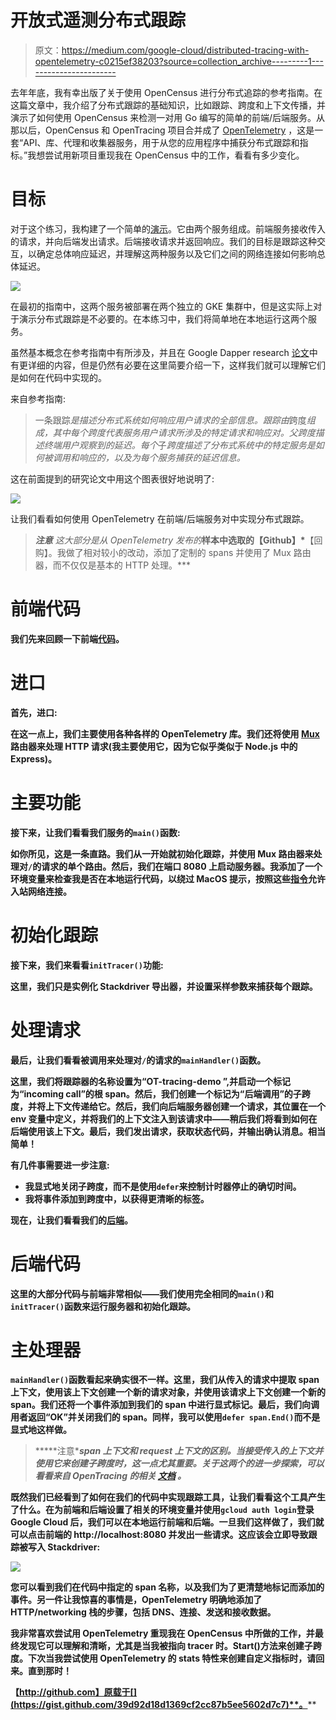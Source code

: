 # 开放式遥测分布式跟踪

> 原文：<https://medium.com/google-cloud/distributed-tracing-with-opentelemetry-c0215ef38203?source=collection_archive---------1----------------------->

去年年底，我有幸出版了关于使用 OpenCensus 进行分布式追踪的参考指南。在这篇文章中，我介绍了分布式跟踪的基础知识，比如跟踪、跨度和上下文传播，并演示了如何使用 OpenCensus 来检测一对用 Go 编写的简单的前端/后端服务。从那以后，OpenCensus 和 OpenTracing 项目合并成了 [OpenTelemetry](https://opentelemetry.io) ，这是一套“API、库、代理和收集器服务，用于从您的应用程序中捕获分布式跟踪和指标。”我想尝试用新项目重现我在 OpenCensus 中的工作，看看有多少变化。

# 目标

对于这个练习，我构建了一个简单的[演示](https://github.com/yuriatgoogle/stack-doctor/opentelemetry-tracing-demo)。它由两个服务组成。前端服务接收传入的请求，并向后端发出请求。后端接收请求并返回响应。我们的目标是跟踪这种交互，以确定总体响应延迟，并理解这两种服务以及它们之间的网络连接如何影响总体延迟。

![](img/9197bc5b11e69477855ce5d9fd28ebdd.png)

在最初的指南中，这两个服务被部署在两个独立的 GKE 集群中，但是这实际上对于演示分布式跟踪是不必要的。在本练习中，我们将简单地在本地运行这两个服务。

虽然基本概念在参考指南中有所涉及，并且在 Google Dapper research [论文](https://research.google.com/archive/papers/dapper-2010-1.pdf)中有更详细的内容，但是仍然有必要在这里简要介绍一下，这样我们就可以理解它们是如何在代码中实现的。

来自参考指南:

> 一条跟踪*是描述分布式系统如何响应用户请求的全部信息。跟踪由*跨度*组成，其中每个跨度代表服务用户请求所涉及的特定请求和响应对。*父*跨度描述终端用户观察到的延迟。每个*子*跨度描述了分布式系统中的特定服务是如何被调用和响应的，以及为每个服务捕获的延迟信息。*

这在前面提到的研究论文中用这个图表很好地说明了:

![](img/b13975609ac12aee70a0cabb73707266.png)

让我们看看如何使用 OpenTelemetry 在前端/后端服务对中实现分布式跟踪。

> ***注意*** *这大部分是从 OpenTelemetry 发布的*[](https://github.com/open-telemetry/opentelemetry-go/tree/master/example)**样本中选取的【Github】*[](https://github.com/open-telemetry/opentelemetry-go)**【回购】。我做了相对较小的改动，添加了定制的 spans 并使用了 Mux 路由器，而不仅仅是基本的 HTTP 处理。***

# **前端代码**

**我们先来回顾一下前端[代码](https://github.com/yuriatgoogle/stack-doctor/blob/master/opentelemetry-tracing-demo/go/frontend/frontend.go)。**

# **进口**

**首先，进口:**

**在这一点上，我们主要使用各种各样的 OpenTelemetry 库。我们还将使用 [Mux](https://github.com/gorilla/mux) 路由器来处理 HTTP 请求(我主要使用它，因为它似乎类似于 Node.js 中的 Express)。**

# **主要功能**

**接下来，让我们看看我们服务的`main()`函数:**

**如你所见，这是一条直路。我们从一开始就初始化跟踪，并使用 Mux 路由器来处理对`/`的请求的单个路由。然后，我们在端口 8080 上启动服务器。我添加了一个环境变量来检查我是否在本地运行代码，以绕过 MacOS 提示，按照这些[指令](/@leeprovoost/suppressing-accept-incoming-network-connections-warnings-on-osx-7665b33927ca)允许入站网络连接。**

# **初始化跟踪**

**接下来，我们来看看`initTracer()`功能:**

**这里，我们只是实例化 Stackdriver 导出器，并设置采样参数来捕获每个跟踪。**

# **处理请求**

**最后，让我们看看被调用来处理对`/`的请求的`mainHandler()`函数。**

**这里，我们将跟踪器的名称设置为“OT-tracing-demo ”,并启动一个标记为“incoming call”的根 span。然后，我们创建一个标记为“后端调用”的子跨度，并将上下文传递给它。然后，我们向后端服务器创建一个请求，其位置在一个 env 变量中定义，并将我们的上下文注入到该请求中——稍后我们将看到如何在后端使用该上下文。最后，我们发出请求，获取状态代码，并输出确认消息。相当简单！**

**有几件事需要进一步注意:**

*   **我显式地关闭子跨度，而不是使用`defer`来控制计时器停止的确切时间。**
*   **我将事件添加到跨度中，以获得更清晰的标签。**

**现在，让我们看看我们的[后端](https://github.com/yuriatgoogle/stack-doctor/blob/master/opentelemetry-tracing-demo/go/backend/backend.go)。**

# **后端代码**

**这里的大部分代码与前端非常相似——我们使用完全相同的`main()`和`initTracer()`函数来运行服务器和初始化跟踪。**

# **主处理器**

**`mainHandler()`函数看起来确实很不一样。这里，我们从传入的请求中提取 span 上下文，使用该上下文创建一个新的请求对象，并使用该请求上下文创建一个新的 span。我们还将一个事件添加到我们的 span 中进行显式标记。最后，我们向调用者返回“OK”并关闭我们的 span。同样，我可以使用`defer span.End()`而不是显式地这样做。**

> *****注意****span 上下文和 request 上下文的区别。当接受传入的上下文并使用它来创建子跨度时，这一点尤其重要。关于这两个的进一步探索，可以看看来自 OpenTracing 的相关* [*文档*](https://opentracing.io/docs/best-practices/) *。***

**既然我们已经看到了如何在我们的代码中实现跟踪工具，让我们看看这个工具产生了什么。在为前端和后端设置了相关的环境变量并使用`gcloud auth login`登录 Google Cloud 后，我们可以在本地运行前端和后端。一旦我们这样做了，我们就可以点击前端的 http://localhost:8080 并发出一些请求。这应该会立即导致跟踪被写入 Stackdriver:**

**![](img/2bd2f27126a29cd6cfd35cfc3fcea955.png)**

**您可以看到我们在代码中指定的 span 名称，以及我们为了更清楚地标记而添加的事件。另一件让我惊喜的事情是，OpenTelemetry 明确地添加了 HTTP/networking 栈的步骤，包括 DNS、连接、发送和接收数据。**

**我非常喜欢尝试用 OpenTelemetry 重现我在 OpenCensus 中所做的工作，并最终发现它可以理解和清晰，尤其是当我被指向 tracer 时。Start()方法来创建子跨度。下次当我尝试使用 OpenTelemetry 的 stats 特性来创建自定义指标时，请回来。直到那时！**

**【http://github.com】原载于[](https://gist.github.com/39d92d18d1369cf2cc87b5ee5602d7c7)**。****